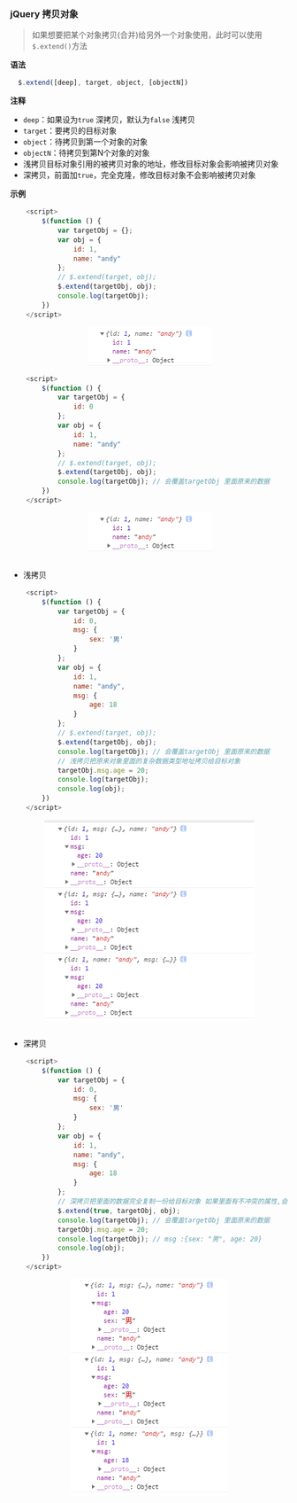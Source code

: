 ### jQuery 拷贝对象
> 如果想要把某个对象拷贝(合并)给另外一个对象使用，此时可以使用`$.extend()`方法

**语法**
```js
  $.extend([deep], target, object, [objectN])
```

**注释**
- `deep`：如果设为`true` 深拷贝，默认为`false` 浅拷贝
- `target`：要拷贝的目标对象
- `object`：待拷贝到第一个对象的对象
- `objectN`：待拷贝到第N个对象的对象
- 浅拷贝目标对象引用的被拷贝对象的地址，修改目标对象会影响被拷贝对象
- 深拷贝，前面加`true`，完全克隆，修改目标对象不会影响被拷贝对象

**示例**
```js
    <script>
        $(function () {
            var targetObj = {};
            var obj = {
                id: 1,
                name: "andy"
            };
            // $.extend(target, obj);
            $.extend(targetObj, obj);
            console.log(targetObj);
        })
    </script>
```
<img src="images/2.png" style="display: block; margin: 0 auto; ">

```js
    <script>
        $(function () {
            var targetObj = {
                id: 0
            };
            var obj = {
                id: 1,
                name: "andy"
            };
            // $.extend(target, obj);
            $.extend(targetObj, obj);
            console.log(targetObj); // 会覆盖targetObj 里面原来的数据
        })
    </script>
```

<img src="images/2.png" style="display: block; margin: 0 auto; ">

<br/>

- 浅拷贝
```js
    <script>
        $(function () {
            var targetObj = {
                id: 0,
                msg: {
                    sex: '男'
                }
            };
            var obj = {
                id: 1,
                name: "andy",
                msg: {
                    age: 18
                }
            };
            // $.extend(target, obj);
            $.extend(targetObj, obj);
            console.log(targetObj); // 会覆盖targetObj 里面原来的数据
            // 浅拷贝把原来对象里面的复杂数据类型地址拷贝给目标对象
            targetObj.msg.age = 20;
            console.log(targetObj);
            console.log(obj);
        })
    </script>
```

<img src="images/3.png" style="display: block; margin: 0 auto; ">

<br/>

- 深拷贝
```js
    <script>
        $(function () {
            var targetObj = {
                id: 0,
                msg: {
                    sex: '男'
                }
            };
            var obj = {
                id: 1,
                name: "andy",
                msg: {
                    age: 18
                }
            };
            // 深拷贝把里面的数据完全复制一份给目标对象 如果里面有不冲突的属性,会合并到一起 
            $.extend(true, targetObj, obj);
            console.log(targetObj); // 会覆盖targetObj 里面原来的数据
            targetObj.msg.age = 20;
            console.log(targetObj); // msg :{sex: "男", age: 20}
            console.log(obj);
        })
    </script>
```
<img src="images/4.png" style="display: block; margin: 0 auto; ">